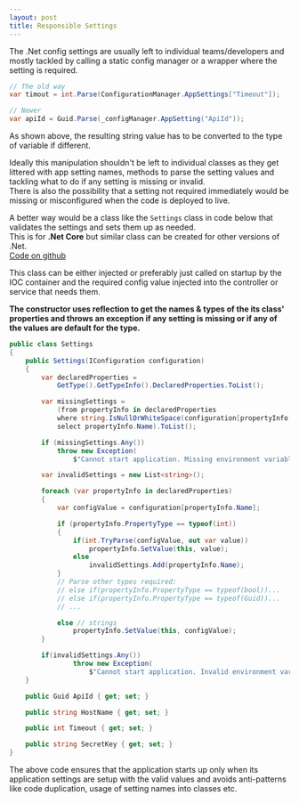 ```yaml
---
layout: post
title: Responsible Settings
---
```


The .Net config settings are usually left to individual teams/developers and mostly tackled by calling a static config manager or a wrapper where the setting is required.  
  
```csharp
// The old way
var timout = int.Parse(ConfigurationManager.AppSettings["Timeout"]);

// Newer
var apiId = Guid.Parse(_configManager.AppSetting("ApiId"));
```

As shown above, the resulting string value has to be converted to the type of variable if different.


Ideally this manipulation shouldn't be left to individual classes as they get littered with app setting names, methods to parse the setting values and tackling what to do if any setting is missing or invalid.  
There is also the possibility that a setting not required immediately would be missing or misconfigured when the code is deployed to live.  


A better way would be a class like the ```Settings``` class in code below that validates the settings and sets them up as needed.   
This is for **.Net Core** but similar class can be created for other versions of .Net.   
[Code on github](https://github.com/kiran-singh/ResponsibleSettings/)   


This class can be either injected or preferably just called on startup by the IOC container and the required config value injected into the controller or service that needs them.  


__The constructor uses reflection to get the names & types of the its class' properties and throws an exception if any setting is missing or if any of the values are default for the type.__

```csharp
public class Settings
{
    public Settings(IConfiguration configuration) 
    {
        var declaredProperties = 
            GetType().GetTypeInfo().DeclaredProperties.ToList();

        var missingSettings = 
            (from propertyInfo in declaredProperties
            where string.IsNullOrWhiteSpace(configuration[propertyInfo.Name])
            select propertyInfo.Name).ToList();

        if (missingSettings.Any())
            throw new Exception(
                $"Cannot start application. Missing environment variables: {string.Join(", ", missingSettings)}");

        var invalidSettings = new List<string>();

        foreach (var propertyInfo in declaredProperties)
        {
            var configValue = configuration[propertyInfo.Name];

            if (propertyInfo.PropertyType == typeof(int))
            {
                if(int.TryParse(configValue, out var value))
                    propertyInfo.SetValue(this, value);
                else
                    invalidSettings.Add(propertyInfo.Name);
            }  
            // Parse other types required: 
            // else if(propertyInfo.PropertyType == typeof(bool))...
            // else if(propertyInfo.PropertyType == typeof(Guid))...
            // ...

            else // strings
                propertyInfo.SetValue(this, configValue);
        }

        if(invalidSettings.Any())
                throw new Exception(
                    $"Cannot start application. Invalid environment variables: {string.Join(", ", invalidSettings)}");
    }

    public Guid ApiId { get; set; }

    public string HostName { get; set; }

    public int Timeout { get; set; }

    public string SecretKey { get; set; }
}
```

The above code ensures that the application starts up only when its application settings are setup with the valid values and avoids anti-patterns like code duplication, usage of setting names into classes etc.